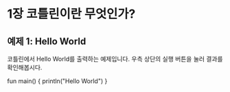 # 1장 코틀린이란 무엇인가?

## 예제 1: Hello World

코틀린에서 Hello World를 출력하는 예제입니다. 우측 상단의 실행 버튼을 눌러 결과를 확인해봅시다.

<div class="kotlin-playground" >
fun main() {
    println("Hello World")
}
</div>

